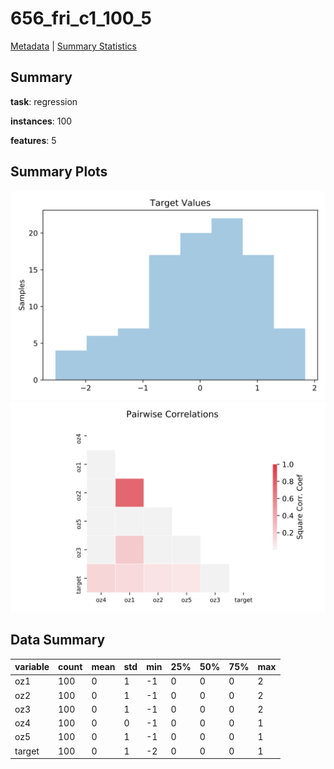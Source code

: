 # 656_fri_c1_100_5

[Metadata](metadata.yaml) | [Summary Statistics](summary_stats.csv)

## Summary

**task**: regression

**instances**: 100

**features**: 5

## Summary Plots

![Labels](label.svg)
![Corr](corr.svg)

## Data Summary

|	variable	|	count	|	mean	|	std	|	min	|	25%	|	50%	|	75%	|	max|
| --- | --- | --- | --- | --- | --- | --- | --- | --- |
|	oz1	|	100	|	0	|	1	|	-1	|	0	|	0	|	0	|	2
|	oz2	|	100	|	0	|	1	|	-1	|	0	|	0	|	0	|	2
|	oz3	|	100	|	0	|	1	|	-1	|	0	|	0	|	0	|	2
|	oz4	|	100	|	0	|	0	|	-1	|	0	|	0	|	0	|	1
|	oz5	|	100	|	0	|	1	|	-1	|	0	|	0	|	0	|	1
|	target	|	100	|	0	|	1	|	-2	|	0	|	0	|	0	|	1
